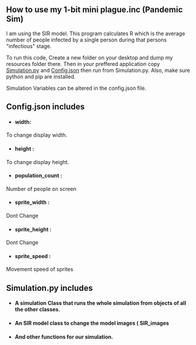 ## How to use my 1-bit mini plague.inc (Pandemic Sim)

I am using the SIR model. This program calculates R which is the average number of people infected by a single person during that persons "infectious" stage.

To run this code, Create a new folder on your desktop and dump my resources folder there. Then in your preffered application copy [Simulation.py](https://github.com/laneazzi/2143-OOP-AYEDUN/blob/master/ASSIGNMENTS/Final%20Project/simulation.py) and [Config.json](https://github.com/laneazzi/2143-OOP-AYEDUN/blob/master/ASSIGNMENTS/Final%20Project/config.json) then run from Simulation.py. Also, make sure python and pip are installed. 

Simulation Variables can be altered in the config.json file.

## Config.json includes
 * #### width:
 
 To change display width.
 
 * #### height : 
 
To change display height.

 * #### population_count :

Number of people on screen

 * #### sprite_width :  

Dont Change

 * #### sprite_height : 

Dont Change

 * #### sprite_speed : 

Movement speed of sprites


## Simulation.py includes
 * #### A simulation Class that runs the whole simulation from objects of all the other classes.
 * #### An SIR model class to change the model images ( SIR_images
 * #### And other functions for our simulation.


